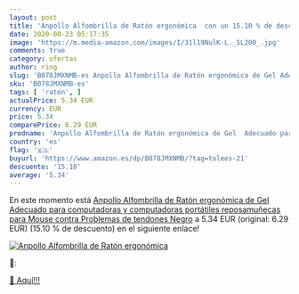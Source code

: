 ```yaml
---
layout: post
title: 'Anpollo Alfombrilla de Ratón ergonómica  con un 15.10 % de descuento'
date: 2020-08-23 05:17:35
image: 'https://m.media-amazon.com/images/I/31l19NulK-L._SL200_.jpg'
comments: true
category: ofertas
author: ring
slug: 'B078JMXNMB-es Anpollo Alfombrilla de Ratón ergonómica de Gel Adecuado...'
sku: 'B078JMXNMB-es'
tags: [ 'ratón', ]
actualPrice: 5.34 EUR
currency: EUR
price: 5.34
comparePrice: 6.29 EUR
prodname: 'Anpollo Alfombrilla de Ratón ergonómica de Gel  Adecuado para computadoras y computadoras portátiles  reposamuñecas para Mouse contra Problemas de tendones  Negro'
country: 'es'
flag: '🇪🇸'
buyurl: 'https://www.amazon.es/dp/B078JMXNMB/?tag=tolees-21'
descuento: '15.10'
average: '5.34'
---
```


En este momento está [Anpollo Alfombrilla de Ratón ergonómica de Gel  Adecuado para computadoras y computadoras portátiles  reposamuñecas para Mouse contra Problemas de tendones  Negro](https://www.amazon.es/dp/B078JMXNMB/?tag=tolees-21) a 5.34 EUR (original: 6.29 EUR) (15.10 %  de descuento) en el siguiente enlace!

[![Anpollo Alfombrilla de Ratón ergonómica ](https://m.media-amazon.com/images/I/31l19NulK-L._SL200_.jpg)](https://www.amazon.es/dp/B078JMXNMB/?tag=tolees-21)

🔎:


[🛒 Aquí!!!](https://www.amazon.es/dp/B078JMXNMB/?tag=tolees-21)
